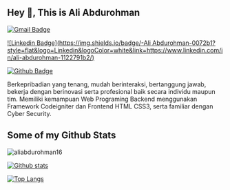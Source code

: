 ## Hey 👋, This is Ali Abdurohman

[![Gmail Badge](https://img.shields.io/badge/-aliabdurohman16@gmail.com-c14438?style=flat&logo=Gmail&logoColor=white&link=mailto:aliabdurohman16@gmail.com)](mailto:aliabdurohman16@gmail.com) 

[![Linkedin Badge](https://img.shields.io/badge/-Ali Abdurohman-0072b1?style=flat&logo=Linkedin&logoColor=white&link=https://www.linkedin.com/in/ali-abdurohman-1122791b2/)](https://www.linkedin.com/in/ali-abdurohman-1122791b2/)

[![Github Badge](https://img.shields.io/badge/-aliabdurohman-grey?style=flat&logo=github&logoColor=white&link=https://github.com/AliAbdurohman16/)](https://www.github.com/AliAbdurohman16/) 

<p align='left'>Berkepribadian yang tenang, mudah berinteraksi, bertanggung jawab, bekerja dengan berinovasi serta profesional baik secara individu maupun tim. Memiliki kemampuan Web Programing Backend menggunakan Framework Codeigniter dan Frontend HTML CSS3, serta familiar dengan Cyber Security.</p>

## Some of my Github Stats

<p align=left> <img src=https://komarev.com/ghpvc/?username=AliAbdurohman16 alt=aliabdurohman16 /> </p>

[![Github stats](https://github-readme-stats.vercel.app/api?username=aliabdurohman16&show_icons=true&include_all_commits=true&theme=algolia)](https://github.com/aliabdurohman16/github-readme-stats)

[![Top Langs](https://github-readme-stats.vercel.app/api/top-langs/?username=aliabdurohman16&layout=compact&theme=algolia)](https://github.com/aliabdurohman16/github-readme-stats)
